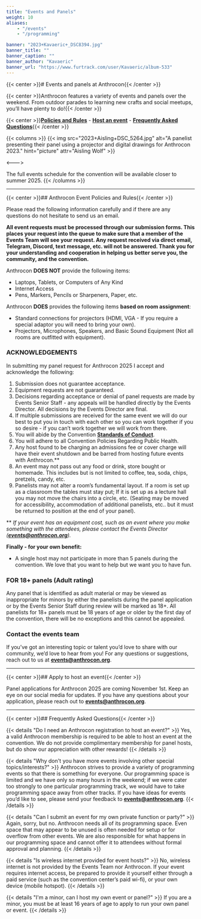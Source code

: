 ```yaml
---
title: "Events and Panels"
weight: 10
aliases:
    - "/events"
    - "/programming"

banner: "2023+Kavaeric+_DSC8394.jpg"
banner_title: ""
banner_caption: ""
banner_author: "Kavaeric"
banner_url: "https://www.furtrack.com/user/Kavaeric/album-533"
---
```


{{< center >}}# Events and panels at Anthrocon{{< /center >}}

{{< center >}}Anthrocon features a variety of events and panels over the weekend. From outdoor parades to learning new crafts and social meetups, you’ll have plenty to do!{{< /center >}}

{{< center >}}[**Policies and Rules**](#anthrocon-event-policies-and-rules) - [**Host an event**](#apply-to-host-an-event) - [**Frequently Asked Questions**](#frequently-asked-questions){{< /center >}}

{{< columns >}}
{{< img src="2023+Aisling+DSC_5264.jpg" alt="A panelist presenting their panel using a projector and digital drawings for Anthrocon 2023." hint="picture" attr="Aisling Wolf" >}}

<--->

The full events schedule for the convention will be available closer to summer 2025.
{{< /columns >}}

***

{{< center >}}## Anthrocon Event Policies and Rules{{< /center >}}

Please read the following information carefully and if there are any questions do not hesitate to send us an email.

**All event requests must be processed through our submission forms. This places your request into the queue to make sure that a member of the Events Team will see your request. Any request received via direct email, Telegram, Discord, text message, etc. will not be answered. Thank you for your understanding and cooperation in helping us better serve you, the community, and the convention.**

Anthrocon **DOES NOT** provide the following items:

- Laptops, Tablets, or Computers of Any Kind
- Internet Access
- Pens, Markers, Pencils or Sharpeners, Paper, etc.

Anthrocon **DOES** provides the following items **based on room assignment**:

- Standard connections for projectors (HDMI, VGA - If you require a special adaptor you will need to bring your own).
- Projectors, Microphones, Speakers, and Basic Sound Equipment (Not all rooms are outfitted with equipment).

### ACKNOWLEDGEMENTS

In submitting my panel request for Anthrocon 2025 I accept and acknowledge the following:

1. Submission does not guarantee acceptance.
2. Equipment requests are not guaranteed.
3. Decisions regarding acceptance or denial of panel requests are made by Events Senior Staff - any appeals will be handled directly by the Events Director. All decisions by the Events Director are final.
4. If multiple submissions are received for the same event we will do our best to put you in touch with each other so you can work together if you so desire - if you can’t work together we will work from there.
5. You will abide by the Convention [**Standards of Conduct**](https://anthrocon.org/standards-of-conduct).
6. You will adhere to all Convention Policies Regarding Public Health.
7. Any host found to be charging an admissions fee or cover charge will have their event shutdown and be barred from hosting future events with Anthrocon.\*\*
8. An event may not pass out any food or drink, store bought or homemade. This includes but is not limited to coffee, tea, soda, chips, pretzels, candy, etc.
9. Panelists may not alter a room’s fundamental layout. If a room is set up as a classroom the tables must stay put; If it is set up as a lecture hall you may not move the chairs into a circle, etc. (Seating may be moved for accessibility, accommodation of additional panelists, etc.. but it must be returned to position at the end of your panel).

\*\* *If your event has an equipment cost, such as an event where you make something with the attendees, please contact the Events Director ([**events@anthrocon.org**](mailto:events@anthrocon.org)).*

**Finally - for your own benefit:**

- A single host may not participate in more than 5 panels during the convention. We love that you want to help but we want you to have fun.

### FOR 18+ panels (Adult rating)

Any panel that is identified as adult material or may be viewed as inappropriate for minors by either the panelists during the panel application or by the Events Senior Staff during review will be marked as 18+. All panelists for 18+ panels must be 18 years of age or older by the first day of the convention, there will be no exceptions and this cannot be appealed.

### Contact the events team

If you’ve got an interesting topic or talent you’d love to share with our community, we’d love to hear from you! For any questions or suggestions, reach out to us at [**events@anthrocon.org**](mailto:events@anthrocon.org).

***

{{< center >}}## Apply to host an event{{< /center >}}

Panel applications for Anthrocon 2025 are coming November 1st. Keep an eye on our social media for updates. If you have any questions about your application, please reach out to [**events@anthrocon.org**](mailto:events@anthrocon.org).

***

{{< center >}}## Frequently Asked Questions{{< /center >}}

{{< details "Do I need an Anthrocon registration to host an event?" >}}
Yes, a valid Anthrocon membership is required to be able to host an event at the convention. We do not provide complimentary membership for panel hosts, but do show our appreciation with other rewards!
{{< /details >}}

{{< details "Why don't you have more events involving other special topics/interests?" >}}
Anthrocon strives to provide a variety of programming events so that there is something for everyone. Our programming space is limited and we have only so many hours in the weekend; if we were cater too strongly to one particular programming track, we would have to take programming space away from other tracks. If you have ideas for events you’d like to see, please send your feedback to [**events@anthrocon.org**](mailto:events@anthrocon.org).
{{< /details >}}

{{< details "Can I submit an event for my own private function or party?" >}}
Again, sorry, but no. Anthrocon needs all of its programming space. Even space that may appear to be unused is often needed for setup or for overflow from other events. We are also responsible for what happens in our programming space and cannot offer it to attendees without formal approval and planning.
{{< /details >}}

{{< details "Is wireless internet provided for event hosts?" >}}
No, wireless internet is not provided by the Events Team nor Anthrocon. If your event requires internet access, be prepared to provide it yourself either through a paid service (such as the convention center’s paid wi-fi), or your own device (mobile hotspot).
{{< /details >}}

{{< details "I'm a minor, can I host my own event or panel?" >}}
If you are a minor, you must be at least 16 years of age to apply to run your own panel or event.
{{< /details >}}
